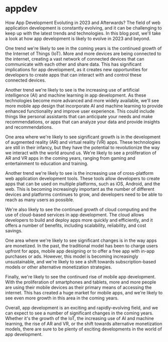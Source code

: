 # appdev
How App Development Evoluting in 2023 and Afterwards?
The field of web application development is constantly evolving, and it can be challenging to keep up with the latest trends and technologies. In this blog post, we'll take a look at how app development is likely to evolve in 2023 and beyond.

One trend we're likely to see in the coming years is the continued growth of the Internet of Things (IoT). More and more devices are being connected to the internet, creating a vast network of connected devices that can communicate with each other and share data. This has significant implications for app development, as it creates new opportunities for developers to create apps that can interact with and control these connected devices.

Another trend we're likely to see is the increasing use of artificial intelligence (AI) and machine learning in app development. As these technologies become more advanced and more widely available, we'll see more mobile app design that incorporate AI and machine learning to provide enhanced functionality and improve user experience. This could include things like personal assistants that can anticipate your needs and make recommendations, or apps that can analyze your data and provide insights and recommendations.

One area where we're likely to see significant growth is in the development of augmented reality (AR) and virtual reality (VR) apps. These technologies are still in their infancy, but they have the potential to revolutionize the way we interact with the world around us. We're likely to see a proliferation of AR and VR apps in the coming years, ranging from gaming and entertainment to education and training.

Another trend we're likely to see is the increasing use of cross-platform web application development tools. These tools allow developers to create apps that can be used on multiple platforms, such as iOS, Android, and the web. This is becoming increasingly important as the number of different devices and platforms continues to grow, and developers need to be able to reach as many users as possible.

We're also likely to see the continued growth of cloud computing and the use of cloud-based services in app development. The cloud allows developers to build and deploy apps more quickly and efficiently, and it offers a number of benefits, including scalability, reliability, and cost savings.

One area where we're likely to see significant changes is in the way apps are monetized. In the past, the traditional model has been to charge users upfront for apps, mobile app designing or to offer a free app with in-app purchases or ads. However, this model is becoming increasingly unsustainable, and we're likely to see a shift towards subscription-based models or other alternative monetization strategies.

Finally, we're likely to see the continued rise of mobile app development. With the proliferation of smartphones and tablets, more and more people are using their mobile devices as their primary means of accessing the internet. This has created a huge market for mobile apps, and we're likely to see even more growth in this area in the coming years.

Overall, app development is an exciting and rapidly-evolving field, and we can expect to see a number of significant changes in the coming years. Whether it's the growth of the IoT, the increasing use of AI and machine learning, the rise of AR and VR, or the shift towards alternative monetization models, there are sure to be plenty of exciting developments in the world of app development.

